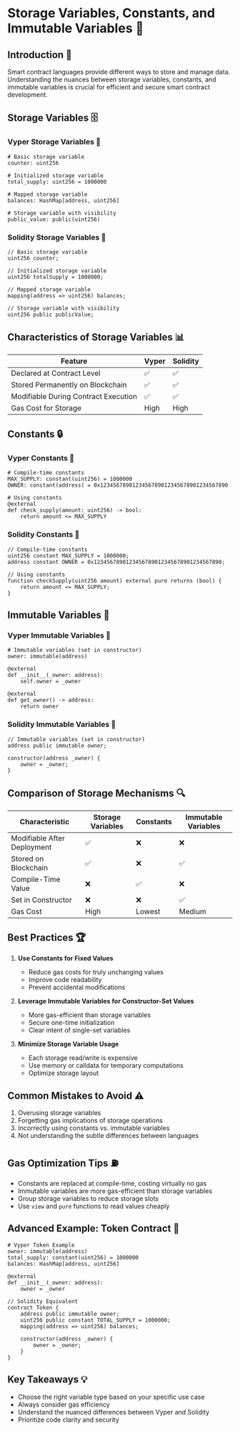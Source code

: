 # Storage Variables, Constants, and Immutable Variables 💾

## Introduction 🌟
Smart contract languages provide different ways to store and manage data. Understanding the nuances between storage variables, constants, and immutable variables is crucial for efficient and secure smart contract development.

## Storage Variables 🗄️

### Vyper Storage Variables 🐍

```vyper
# Basic storage variable
counter: uint256

# Initialized storage variable
total_supply: uint256 = 1000000

# Mapped storage variable
balances: HashMap[address, uint256]

# Storage variable with visibility
public_value: public(uint256)
```

### Solidity Storage Variables 💎

```solidity
// Basic storage variable
uint256 counter;

// Initialized storage variable
uint256 totalSupply = 1000000;

// Mapped storage variable
mapping(address => uint256) balances;

// Storage variable with visibility
uint256 public publicValue;
```

## Characteristics of Storage Variables 📊

| Feature | Vyper | Solidity |
|---------|-------|----------|
| Declared at Contract Level | ✅ | ✅ |
| Stored Permanently on Blockchain | ✅ | ✅ |
| Modifiable During Contract Execution | ✅ | ✅ |
| Gas Cost for Storage | High | High |

## Constants 🔒

### Vyper Constants 🐍

```vyper
# Compile-time constants
MAX_SUPPLY: constant(uint256) = 1000000
OWNER: constant(address) = 0x1234567890123456789012345678901234567890

# Using constants
@external
def check_supply(amount: uint256) -> bool:
    return amount <= MAX_SUPPLY
```

### Solidity Constants 💎

```solidity
// Compile-time constants
uint256 constant MAX_SUPPLY = 1000000;
address constant OWNER = 0x1234567890123456789012345678901234567890;

// Using constants
function checkSupply(uint256 amount) external pure returns (bool) {
    return amount <= MAX_SUPPLY;
}
```

## Immutable Variables 🔐

### Vyper Immutable Variables 🐍

```vyper
# Immutable variables (set in constructor)
owner: immutable(address)

@external
def __init__(_owner: address):
    self.owner = _owner

@external
def get_owner() -> address:
    return owner
```

### Solidity Immutable Variables 💎

```solidity
// Immutable variables (set in constructor)
address public immutable owner;

constructor(address _owner) {
    owner = _owner;
}
```

## Comparison of Storage Mechanisms 🔍

| Characteristic | Storage Variables | Constants | Immutable Variables |
|---------------|-------------------|-----------|---------------------|
| Modifiable After Deployment | ✅ | ❌ | ❌ |
| Stored on Blockchain | ✅ | ❌ | ✅ |
| Compile-Time Value | ❌ | ✅ | ❌ |
| Set in Constructor | ❌ | ❌ | ✅ |
| Gas Cost | High | Lowest | Medium |

## Best Practices 🏆

1. **Use Constants for Fixed Values** 
   - Reduce gas costs for truly unchanging values
   - Improve code readability
   - Prevent accidental modifications

2. **Leverage Immutable Variables for Constructor-Set Values**
   - More gas-efficient than storage variables
   - Secure one-time initialization
   - Clear intent of single-set variables

3. **Minimize Storage Variable Usage**
   - Each storage read/write is expensive
   - Use memory or calldata for temporary computations
   - Optimize storage layout

## Common Mistakes to Avoid ⚠️

1. Overusing storage variables
2. Forgetting gas implications of storage operations
3. Incorrectly using constants vs. immutable variables
4. Not understanding the subtle differences between languages

## Gas Optimization Tips ⛽

- Constants are replaced at compile-time, costing virtually no gas
- Immutable variables are more gas-efficient than storage variables
- Group storage variables to reduce storage slots
- Use `view` and `pure` functions to read values cheaply

## Advanced Example: Token Contract 🚀

```vyper
# Vyper Token Example
owner: immutable(address)
total_supply: constant(uint256) = 1000000
balances: HashMap[address, uint256]

@external
def __init__(_owner: address):
    owner = _owner
```

```solidity
// Solidity Equivalent
contract Token {
    address public immutable owner;
    uint256 public constant TOTAL_SUPPLY = 1000000;
    mapping(address => uint256) balances;

    constructor(address _owner) {
        owner = _owner;
    }
}
```

## Key Takeaways 💡
- Choose the right variable type based on your specific use case
- Always consider gas efficiency
- Understand the nuanced differences between Vyper and Solidity
- Prioritize code clarity and security
